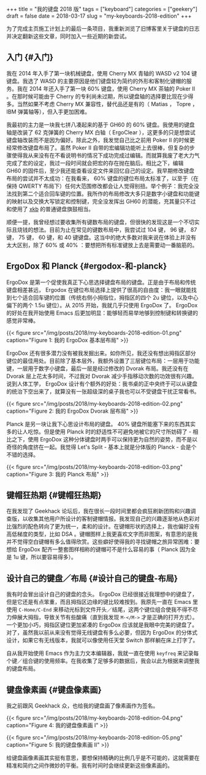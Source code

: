 +++
title = "我的键盘 2018 版"
tags = ["keyboard"]
categories = ["geekery"]
draft = false
date = 2018-03-17
slug = "my-keyboards-2018-edition"
+++

为了完成主页施工计划上的最后一条项目，我重新浏览了旧博客里关于键盘的日志并决定翻新这些文章，同时加入一些近期的新尝试。


## 入门 {#入门}

我在 2014 年入手了第一块机械键盘，使用 Cherry MX 青轴的 WASD v2 104 键键盘。我选了 WASD 的主要原因是他们键盘较为简约的外形和客制化键帽的服务。我在 2014 年还入手了第一块 60% 键盘，使用 Cherry MX 茶轴的 Poker II 。在那时候可能由于 Cherry 的专利尚未过期，所以键盘轴的选择要比现在少得多。当然如果不考虑 Cherry MX 兼容性，替代品还是有的（ Matias ， Topre ， IBM 弹簧轴等），但入手更加困难。

我最初的主力是一块我七拼八凑起来的基于 GH60 的 60% 键盘。我使用的键盘轴是改装了 62 克弹簧的 Cherry MX 白轴（ ErgoClear ），这更多的只是想尝试键盘轴改装而不是因为偏好。除此之外，我发觉自己比之前用 Poker II 的时候更经常修改键盘布局了。虽然 Poker II 自带的宏编辑功能听上去很棒，但复杂的步骤使得我从来没有在不看说明书的情况下成功完成过编辑。而就算我废了老大力气完成了宏的设定，我过一段时间就会把宏的存在抛在脑后。相比之下，编辑 GH60 的固件后，至少我还能查看设定文件来回忆自己的设定。我早期修改键盘布局的尝试并不太成功：在我看来， 60% 键盘的键位布局太标准了，以至于（在保持 QWERTY 布局下）任何大范围修改都会让人觉得别扭。举个例子：我完全没法找到第二个适合回车键的位置。我所作的布局修改大多只是数字小键盘和功能键的映射以及交换大写锁定和控制键，完全没发挥出 GH60 的潜能，充其量只不过和使用了 [xkb](https://www.x.org/wiki/XKB/) 的普通键盘旗鼓相当。

顺便一提，我曾经想过要收集所有键数布局的键盘，但很快的发现这是一个不切实际且烧钱的想法。目前为止在常见的键数布局中，我尝试过 104 键， 96 键， 87 键， 75 键， 60 键，和 40 键键盘。这当中的绝大多数对我来说在体验上并没有太大区别，除了 60% 或 40% ：要想把所有标准键放上去是需要动一番脑筋的。


## ErgoDox 和 Planck {#ergodox-和-planck}

ErgoDox 是第一个促使我真正下心思选择键盘布局的键盘。正是由于布局和传统键盘相差甚远， Ergodox 在键位布局选择上提供了很高的自由度：我一眼就能找到七个适合回车键的位置（传统右侧小拇指位，拇指区的四个 2u 键位，以及中心偏下的两个 1.5u 键位）。从 2015 开始，我就几乎只使用 ErgoDox 了。 ErgoDox 的好处在我开始使用 Emacs 后更加明显：能够轻而易举地够到控制键和转换键的感觉非常棒。

<a id="org538de84"></a>

{{< figure src="/img/posts/2018/my-keyboards-2018-edition-01.png" caption="Figure 1: 我的 ErgoDox 基本层布局" >}}

ErgoDox 还有很多潜力没有被我发掘出来。如你所见，我还没有想出拇指区部分键位的最佳用处。目前除了基本层外，我额外设置了三层键位布局：一层用于功能键，一层用于数字小键盘，最后一层是经过修改的 Dvorak 布局。我还没有在 Dvorak 层上花太多时间，不过我对 Dvorak 减少手指移动次数的功效很有兴趣。说到人体工学， ErgoDox 设计有个额外的好处：我书桌的正中央终于可以从键盘的统治下空出来了，就算没有一张超级深的桌子我也可以不受键盘干扰正常看书。

<a id="org8e7cc94"></a>

{{< figure src="/img/posts/2018/my-keyboards-2018-edition-02.png" caption="Figure 2: 我的 ErgoDox Dvorak 层布局" >}}

Planck 是另一块让我下心思设计布局的键盘。 40% 键盘所能塞下来的东西其实多的让人吃惊。但是使用 Planck 时的舒适性不可避免地被它的尺寸所妨碍了 - 相比之下，使用 ErgoDox 这种分体键盘时两手可以保持更为自然的姿势，而不是以奇怪的角度挤在一起。我觉得 Let's Split - 基本上就是分体版的 Planck - 会是个不错的选择。

<a id="org283fbde"></a>

{{< figure src="/img/posts/2018/my-keyboards-2018-edition-03.png" caption="Figure 3: 我的 Planck 布局" >}}


## 键帽狂热期 {#键帽狂热期}

在我发现了 Geekhack 论坛后，我在很长一段时间里都会疯狂刷新团购和兴趣调查版，以收集其他用户所设计的客制键帽情报。我发现自己的兴趣逐渐地从色彩对比强烈的配色转向了更为统一，柔和的设计。在键帽形状的选择上，我也偏好没有高低梯度的类型，比如 DSA 。键帽图样上我更喜欢文字而非图案，有意思的是我并不觉得空白键帽有多么值得欣赏。这些癖好使得我的寻找键帽之旅异常困难：要想给 ErgoDox 配齐一整套图样相称的键帽可不是什么容易的事（ Planck 因为全是 1u 键，所以要容易得多）。


## 设计自己的键盘／布局 {#设计自己的键盘-布局}

我有时会冒出设计自己的键盘的念头。 ErgoDox 已经很接近我理想中的键盘了，但是它还是有点笨重，而且拇指区边缘的键比较难按到。我原先一直在 Emacs 里使用 `C-Home/C-End` 来移动光标到文件开头／结尾，这两个键位组合使我不得不尽力伸展大拇指，导致关节有些酸痛（直到我发现 `M-</M->` 才是正确的打开方式）。一个更加小巧，拇指区键位更加紧凑的 ErgoDox 应该就是我眼中完美的键盘了。对了，虽然我以前从来没有觉得无线键盘有多么必要，但因为 ErgoDox 的分体式设计，如果它有无线版本，我就可以像使用任天堂 Switch 那样躺在床上打字了。

自从我开始使用 Emacs 作为主力文本编辑器，我就一直在使用 `keyfreq` 来记录每个键／组合键的使用频率。在我收集了足够多的数据后，我会以此为根据来调整我的键盘布局。


## 键盘像素画 {#键盘像素画}

我之前跟风 Geekhack 众，也给我的键盘画了像素画作为签名。

<a id="org9485c62"></a>

{{< figure src="/img/posts/2018/my-keyboards-2018-edition-04.png" caption="Figure 4: 我的键盘像素画 I" >}}

<a id="org95f6473"></a>

{{< figure src="/img/posts/2018/my-keyboards-2018-edition-05.png" caption="Figure 5: 我的键盘像素画 II" >}}

给键盘画像素画其实挺有意思，要想保持精确的比例几乎是不可能的，这就需要在精准和简约之间作微妙的平衡。我有时间时会继续更新这些像素画的。